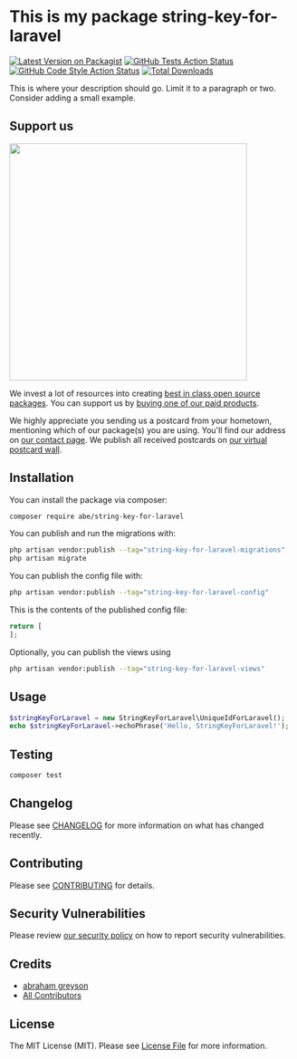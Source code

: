 # This is my package string-key-for-laravel

[![Latest Version on Packagist](https://img.shields.io/packagist/v/abe/string-key-for-laravel.svg?style=flat-square)](https://packagist.org/packages/abe/string-key-for-laravel)
[![GitHub Tests Action Status](https://img.shields.io/github/workflow/status/abe/string-key-for-laravel/run-tests?label=tests)](https://github.com/abe/string-key-for-laravel/actions?query=workflow%3Arun-tests+branch%3Amain)
[![GitHub Code Style Action Status](https://img.shields.io/github/workflow/status/abe/string-key-for-laravel/Fix%20PHP%20code%20style%20issues?label=code%20style)](https://github.com/abe/string-key-for-laravel/actions?query=workflow%3A"Fix+PHP+code+style+issues"+branch%3Amain)
[![Total Downloads](https://img.shields.io/packagist/dt/abe/string-key-for-laravel.svg?style=flat-square)](https://packagist.org/packages/abe/string-key-for-laravel)

This is where your description should go. Limit it to a paragraph or two. Consider adding a small example.

## Support us

[<img src="https://github-ads.s3.eu-central-1.amazonaws.com/string-key-for-laravel.jpg?t=1" width="419px" />](https://spatie.be/github-ad-click/string-key-for-laravel)

We invest a lot of resources into creating [best in class open source packages](https://spatie.be/open-source). You can support us by [buying one of our paid products](https://spatie.be/open-source/support-us).

We highly appreciate you sending us a postcard from your hometown, mentioning which of our package(s) you are using. You'll find our address on [our contact page](https://spatie.be/about-us). We publish all received postcards on [our virtual postcard wall](https://spatie.be/open-source/postcards).

## Installation

You can install the package via composer:

```bash
composer require abe/string-key-for-laravel
```

You can publish and run the migrations with:

```bash
php artisan vendor:publish --tag="string-key-for-laravel-migrations"
php artisan migrate
```

You can publish the config file with:

```bash
php artisan vendor:publish --tag="string-key-for-laravel-config"
```

This is the contents of the published config file:

```php
return [
];
```

Optionally, you can publish the views using

```bash
php artisan vendor:publish --tag="string-key-for-laravel-views"
```

## Usage

```php
$stringKeyForLaravel = new StringKeyForLaravel\UniqueIdForLaravel();
echo $stringKeyForLaravel->echoPhrase('Hello, StringKeyForLaravel!');
```

## Testing

```bash
composer test
```

## Changelog

Please see [CHANGELOG](CHANGELOG.md) for more information on what has changed recently.

## Contributing

Please see [CONTRIBUTING](https://github.com/abrahamgreyson/.github/blob/main/CONTRIBUTING.md) for details.

## Security Vulnerabilities

Please review [our security policy](../../security/policy) on how to report security vulnerabilities.

## Credits

- [abraham greyson](https://github.com/abrahamgreyson)
- [All Contributors](../../contributors)

## License

The MIT License (MIT). Please see [License File](LICENSE.md) for more information.
